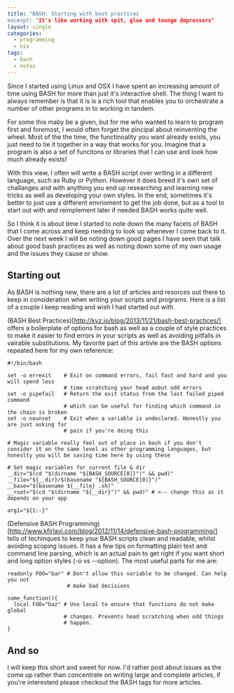 ```yaml
---
title: "BASH: Starting with best practices
excerpt: "It's like working with spit, glue and tounge depressors"
layout: single
categories:
  - programming
  - nix
tags: 
  - bash
  - notes
---
```


Since I started using Linux and OSX I have spent an increasing amount of time using BASH for more than just it's interactive shell. The thing I want to always remember is that it is is a rich tool that enables you to orchestrate a number of other programs in to working in tandem. 

For some this maby be a given, but for me who wanted to learn to program first and foremost, I would often forget the pincipal about reinventing the wheel. Most of the the time, the functinoality you want already exists, you just need to tie it together in a way that works for you. Imagine that a program is also a set of funcitons or libraries that I can use and look how much already exists!

With this view, I often will write a BASH script over writing in a different language, such as Ruby or Python. However it does breed it's own set of challanges and with anything you end up researching and learning new tricks as well as developing your own styles. In the end, sometimes it's better to just use a different envrioment to get the job done, but as a tool to start out with and reimplement later if needed BASH works quite well. 

So I think it is about time I started to note down the many facets of BASH that I come across and keep needing to look up whenever I come back to it. Over the next week I will be noting down good pages I have seen that talk about good bash practices as well as noting down some of my own usage and the issues they cause or show.

## Starting out

As BASH is nothing new, there are a lot of articles and resorces out there to keep in consideration when writing your scripts and programs. Here is a list of a couple I keep reading and wish I had started out with.


(BASH Best Practices)[http://kvz.io/blog/2013/11/21/bash-best-practices/] offers a boilerplate of options for bash as well as a couple of style practices to make it easier to find errors in your scripts as well as avoiding pitfalls in vairable substitutions. My favorite part of this artivle are the BASH options repeated here for my own reference:

```
#!/bin/bash

set -o errexit    # Exit on command errors, fail fast and hard and you will spend less
                  # time scratching your head aobut odd errors
set -o pipefail   # Return the exit status from the last failed piped command
                  # which can be useful for finding which command in the chain is broken 
set -o nounset    # Exit when a variable is undeclared. Honestly you are just asking for
                  # pain if you're doing this

# Magic variable really feel out of place in bash if you don't consider it on the same level as other programming languages, but honeslty you will be saving time here by using these 

# Set magic variables for current file & dir
__dir="$(cd "$(dirname "${BASH_SOURCE[0]}")" && pwd)"
__file="${__dir}/$(basename "${BASH_SOURCE[0]}")"
__base="$(basename ${__file} .sh)"
__root="$(cd "$(dirname "${__dir}")" && pwd)" # <-- change this as it depends on your app

arg1="${1:-}"

```

(Defensive BASH Programming)[http://www.kfirlavi.com/blog/2012/11/14/defensive-bash-programming/] tells of techinques to keep your BASH scripts clean and readable, whilst avoiding scoping issues. It has a few tips on formatting plain text and command line parsing, which is an actual pain to get right if you want short and long option styles (-o vs --option). The most useful parts for me are:
```
readonly FOO="bar" # Don't allow this variable to be changed. Can help you not 
                   # make bad decisions

some_function(){
  local FOO="baz" # Use local to ensure that functions do not make global 
                  # changes. Prevents head scratching when odd things 
                  # happen.
}

```

## And so

I will keep this short and sweet for now. I'd rather post about issues as the come up rather than concentrate on writing large and complete articles, if you're interesterd please checkout the BASH tags for more articles.
